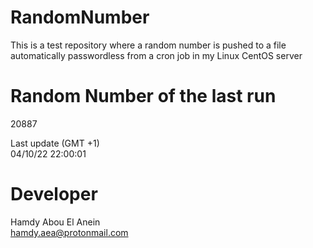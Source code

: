 # RandomNumber    
This is a test repository where a random number is pushed to a file automatically passwordless from a cron job in my Linux CentOS server    
# Random Number of the last run   
20887
      
Last update (GMT +1)    
04/10/22 22:00:01
# Developer    
Hamdy Abou El Anein   
hamdy.aea@protonmail.com
